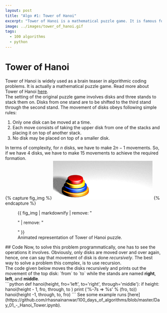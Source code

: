 ```yaml
---
layout: post
title: "Algo #1: Tower of Hanoi"
excerpt: "Tower of Hanoi is a mathematical puzzle game. It is famous for being used as a challenge in coding problems."
image: ../images/tower_of_hanoi.gif
tags: 
  - 100 algorithms
  - python
---
```

# Tower of Hanoi
Tower of Hanoi is widely used as a brain teaser in algorithmic coding problems. It is actually a mathematical puzzle game. Read more about Tower of Hanoi [here](https://en.wikipedia.org/wiki/Tower_of_Hanoi).<br />
The setting of the original puzzle game involves disks and three stands to stack them on. Disks from one stand are to be shifted to the third stand through the second stand. The movement of disks obeys following simple rules:
1. Only one disk can be moved at a time.
2. Each move consists of taking the upper disk from one of the stacks and placing it on top of another stack.
3. No disk may be placed on top of a smaller disk.
<script type="text/javascript" src="http://latex.codecogs.com/latexit.js"></script>
In terms of complexity, for $n$ disks, we have to make $2{n} - 1$ movements. So, if we have 4 disks, we have to make 15 movements to achieve the required formation.<br />
{% capture fig_img %}
![Tower of Hanoi Animated](../images/tower_of_hanoi.gif)
{% endcapture %}

<figure>
  {{ fig_img | markdownify | remove: "<p>" | remove: "</p>" }}
  <figcaption>Animated representation of Tower of Hanoi puzzle.</figcaption>
</figure>
## Code
Now, to solve this problem programmatically, one has to see the operations it involves. Obviously, only disks are moved over and over again, hence, one can say that movement of disk is done <em>recursively</em>. The best way to solve a problem this complex, is to use recursion. <br />
The code given below moves the disks recursively and prints out the movement of the top disk: `from` to `to` while the stands are named <b>right</b>, <b>left</b>, and <b>middle</b>.<br />
```python
def hanoi(height, fro='left', to='right', through='middle'):
    if height:
            hanoi(height - 1, fro, through, to )
            print ('%-7s => %s' % (fro, to))
            hanoi(height -1, through, to, fro)
```
See some example runs [here](https://github.com/rhasnainanwar/100_days_of_algorithms/blob/master/Day_01_-_Hanoi_Tower.ipynb).
